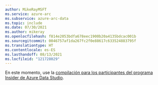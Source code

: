 ```yaml
---
author: MikeRayMSFT
ms.service: azure-arc
ms.subservice: azure-arc-data
ms.topic: include
ms.date: 07/30/2021
ms.author: mikeray
ms.openlocfilehash: f814e2053bdfa678eec1900b20a4135bdcac001b
ms.sourcegitcommit: 0046757af1da267fc2f0e88617c633524883795f
ms.translationtype: HT
ms.contentlocale: es-ES
ms.lasthandoff: 08/13/2021
ms.locfileid: "121728029"
---
```

En este momento, use la [compilación para los participantes del programa Insider de Azure Data Studio](https://github.com/microsoft/azuredatastudio#try-out-the-latest-insiders-build-from-main). 